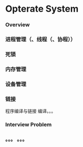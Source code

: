 # Opterate System

### Overview

### 进程管理（、线程（、协程））

### 死锁

### 内存管理

### 设备管理

### 链接

程序编译与链接
编译。。。


### Interview Problem


### 。。。 。。。
